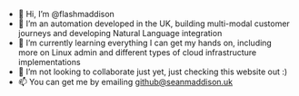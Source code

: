 - 👋 Hi, I’m @flashmaddison
- 👀 I’m an automation developed in the UK, building multi-modal customer journeys and developing Natural Language integration
- 🌱 I’m currently learning everything I can get my hands on, including more on Linux admin and different types of cloud infrastructure implementations
- 💞️ I’m not looking to collaborate just yet, just checking this website out :)
- 📫 You can get me by emailing github@seanmaddison.uk

<!---
flashmaddison/flashmaddison is a ✨ special ✨ repository because its `README.md` (this file) appears on your GitHub profile.
You can click the Preview link to take a look at your changes.
--->
